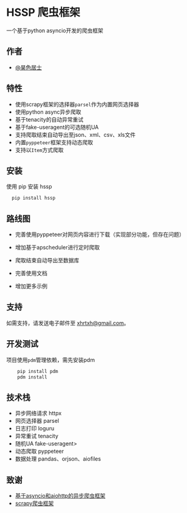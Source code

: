 
# HSSP 爬虫框架

一个基于python asyncio开发的爬虫框架
## 作者

- [@昊色居士](https://github.com/x-haose)


## 特性

- 使用scrapy框架的选择器`parsel`作为内置网页选择器
- 使用python async异步爬取
- 基于tenacity的自动异常重试
- 基于fake-useragent的可选随机UA
- 支持爬取结束自动导出至json、xml、csv、xls文件
- 内置`pyppeteer`框架支持动态爬取
- 支持以`Item`方式爬取


## 安装

使用 pip 安装 hssp

```bash
  pip install hssp
```
    
## 路线图

- 完善使用pyppeteer对网页内容进行下载（实现部分功能，但存在问题）

- 增加基于apscheduler进行定时爬取

- 爬取结束自动导出至数据库

- 完善使用文档

- 增加更多示例

## 支持

如需支持，请发送电子邮件至 xhrtxh@gmail.com。


## 开发测试

项目使用`pdm`管理依赖，需先安装pdm

```bash
    pip install pdm
    pdm install
```


## 技术栈

- 异步网络请求 httpx
- 网页选择器 parsel
- 日志打印 loguru
- 异常重试 tenacity
- 随机UA fake-useragent>
- 动态爬取 pyppeteer
- 数据处理 pandas、orjson、aiofiles
## 致谢

 - [基于asyncio和aiohttp的异步爬虫框架](https://github.com/howie6879/ruia)
 - [scrapy爬虫框架](https://github.com/scrapy/scrapy)

